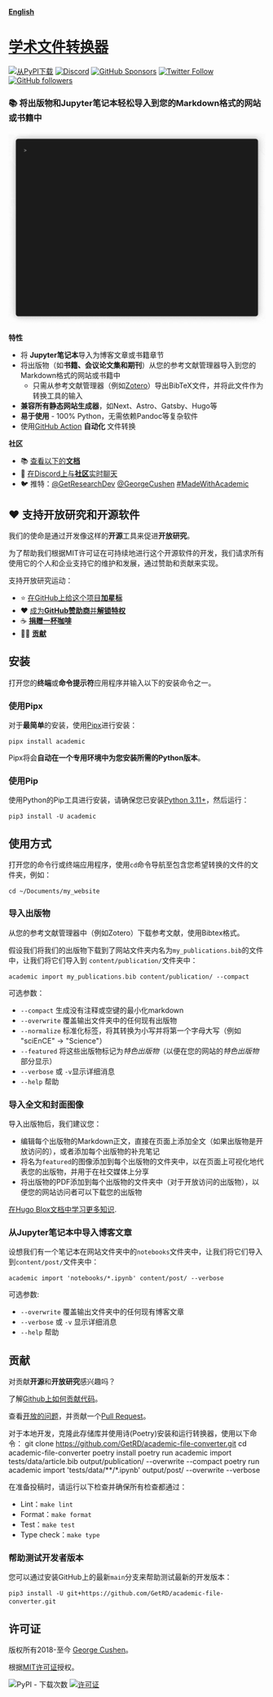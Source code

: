 [**English**](./README.md)

# [学术文件转换器](https://github.com/GetRD/academic-file-converter)

[![从PyPI下载](https://img.shields.io/pypi/v/academic.svg?style=for-the-badge)](https://pypi.python.org/pypi/academic)
[![Discord](https://img.shields.io/discord/722225264733716590?style=for-the-badge)](https://discord.com/channels/722225264733716590/742892432458252370/742895548159492138)
[![GitHub Sponsors](https://img.shields.io/github/sponsors/gcushen?label=%E2%9D%A4%EF%B8%8F%20sponsor&style=for-the-badge)](https://github.com/sponsors/gcushen)
[![Twitter Follow](https://img.shields.io/twitter/follow/georgecushen?label=Follow%20on%20Twitter&style=for-the-badge)](https://twitter.com/GeorgeCushen)
[![GitHub followers](https://img.shields.io/github/followers/gcushen?label=Follow%20on%20GH&style=for-the-badge)](https://github.com/gcushen)


### 📚 将出版物和Jupyter笔记本轻松导入到您的Markdown格式的网站或书籍中

![](.github/media/demo.gif)

**特性**

* 将 **Jupyter笔记本**导入为博客文章或书籍章节
* 将出版物（如**书籍、会议论文集和期刊**）从您的参考文献管理器导入到您的Markdown格式的网站或书籍中
  * 只需从参考文献管理器（例如[Zotero](https://www.zotero.org)）导出BibTeX文件，并将此文件作为转换工具的输入
* **兼容所有静态网站生成器**，如Next、Astro、Gatsby、Hugo等
* **易于使用** - 100% Python，无需依赖Pandoc等复杂软件
* 使用[GitHub Action](https://github.com/HugoBlox/hugo-blox-builder/blob/main/starters/blog/.github/workflows/import-notebooks.yml) **自动化** 文件转换

**社区**

- 📚 [查看以下的**文档**](#安装)
- 💬 [在Discord上与**社区**实时聊天](https://discord.gg/z8wNYzb)
- 🐦 推特：[@GetResearchDev](https://twitter.com/GetResearchDev) [@GeorgeCushen](https://twitter.com/GeorgeCushen) [#MadeWithAcademic](https://twitter.com/search?q=%23MadeWithAcademic&src=typed_query)

## ❤️ 支持开放研究和开源软件

我们的使命是通过开发像这样的**开源**工具来促进**开放研究**。

为了帮助我们根据MIT许可证在可持续地进行这个开源软件的开发，我们请求所有使用它的个人和企业支持它的维护和发展，通过赞助和贡献来实现。

支持开放研究运动：

  - ⭐️ [在GitHub上给这个项目**加星标**](https://github.com/GetRD/academic-file-converter)
  - ❤️ [成为**GitHub赞助商**并**解锁特权**](https://github.com/sponsors/gcushen)
  - ☕️ [**捐赠一杯咖啡**](https://github.com/sponsors/gcushen?frequency=one-time)
  - 👩‍💻 [**贡献**](#contribute)

## 安装

打开您的**终端**或**命令提示符**应用程序并输入以下的安装命令之一。

### 使用Pipx

对于**最简单**的安装，使用[Pipx](https://pypa.github.io/pipx/)进行安装：

    pipx install academic

Pipx将会**自动在一个专用环境中为您安装所需的Python版本**。

### 使用Pip

使用Python的Pip工具进行安装，请确保您已安装[Python 3.11+](https://realpython.com/installing-python/)，然后运行：

    pip3 install -U academic

## 使用方式

打开您的命令行或终端应用程序，使用`cd`命令导航至包含您希望转换的文件的文件夹，例如：

    cd ~/Documents/my_website

### 导入出版物

从您的参考文献管理器中（例如Zotero）下载参考文献，使用Bibtex格式。

假设我们将我们的出版物下载到了网站文件夹内名为`my_publications.bib`的文件中，让我们将它们导入到 `content/publication/`文件夹中：

    academic import my_publications.bib content/publication/ --compact

可选参数：

* `--compact` 生成没有注释或空键的最小化markdown
* `--overwrite` 覆盖输出文件夹中的任何现有出版物
* `--normalize` 标准化标签，将其转换为小写并将第一个字母大写（例如 "sciEnCE" -> "Science"）
* `--featured` 将这些出版物标记为*特色出版物*（以便在您的网站的*特色出版物*部分显示）
* `--verbose` 或 `-v`显示详细消息
* `--help` 帮助

### 导入全文和封面图像

导入出版物后，我们建议您：
- 编辑每个出版物的Markdown正文，直接在页面上添加全文（如果出版物是开放访问的），或者添加每个出版物的补充笔记
- 将名为`featured`的图像添加到每个出版物的文件夹中，以在页面上可视化地代表您的出版物，并用于在社交媒体上分享
- 将出版物的PDF添加到每个出版物的文件夹中（对于开放访问的出版物），以便您的网站访问者可以下载您的出版物
  
[在Hugo Blox文档中学习更多知识](https://docs.hugoblox.com/reference/content-types/).

### 从Jupyter笔记本中导入博客文章

设想我们有一个笔记本在网站文件夹中的`notebooks`文件夹中，让我们将它们导入到`content/post/`文件夹中：

    academic import 'notebooks/*.ipynb' content/post/ --verbose

可选参数:

* `--overwrite` 覆盖输出文件夹中的任何现有博客文章
* `--verbose` 或 `-v` 显示详细消息
* `--help` 帮助

## 贡献

对贡献**开源**和**开放研究**感兴趣吗？

了解[Github上如何贡献代码](https://codeburst.io/a-step-by-step-guide-to-making-your-first-github-contribution-5302260a2940)。

查看[开放的问题](https://github.com/GetRD/academic-file-converter/issues)，并贡献一个[Pull Request](https://github.com/GetRD/academic-file-converter/pulls)。

对于本地开发，克隆此存储库并使用诗(Poetry)安装和运行转换器，使用以下命令：    git clone https://github.com/GetRD/academic-file-converter.git
    cd academic-file-converter
    poetry install
    poetry run academic import tests/data/article.bib output/publication/ --overwrite --compact
    poetry run academic import 'tests/data/**/*.ipynb' output/post/ --overwrite --verbose

在准备投稿时，请运行以下检查并确保所有检查都通过：

- Lint：`make lint`
- Format：`make format`
- Test：`make test`
- Type check：`make type`

### 帮助测试开发者版本

您可以通过安装GitHub上的最新`main`分支来帮助测试最新的开发版本：

    pip3 install -U git+https://github.com/GetRD/academic-file-converter.git

## 许可证

版权所有2018-至今 [George Cushen](https://georgecushen.com)。

根据[MIT许可证](https://github.com/GetRD/academic-file-converter/blob/main/LICENSE.md)授权。

![PyPI - 下载次数](https://img.shields.io/pypi/dm/academic?label=PyPi%20Downloads&style=for-the-badge)
[![许可证](https://img.shields.io/pypi/l/academic.svg?style=for-the-badge)](https://github.com/GetRD/academic-file-converter/blob/main/LICENSE.md)

